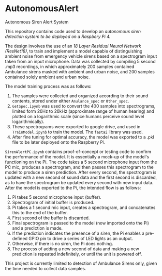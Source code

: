 # AutonomousAlert
Autonomous Siren Alert System

This repository contains code used to develop an *autonomous siren detection system to be deployed on a Raspbery Pi 4.* 

The design involves the use of an *18 Layer Residual Neural Network (ResNet18)*, to train and implement a model capable of distinguishing ambient noise from emergency vehicle sirens based on a spectrogram input taken from an input microphone.
Data was collected by compiling 5 second .mp3 recordings, in which approximately 200 samples contained Ambulance sirens masked with ambient and urban noise, and 200 samples contained solely ambient and urban noise.

The model training process was as follows:

1. The samples were collected and organized according to their sound contents, stored under either `Amulance_spec` or `Other_spec`.
2. `GetSpec.ipynb` was used to convert the 400 samples into spectrograms, limited form 20Hz to 20kHz (approximate range of human hearing) and plotted on a logarithmic scale (since humans perceive sound level logarithmically).
3. These spectrograms were exported to google drive, and used in `TrainModel.ipynb` to train the model. The `fastai` library was used.
4. After fine tuning for optimal accuracy, the model was exported to a .pkl file to be later deployed onto the Raspberry Pi.

`SirenAlertPC.ipynb` contains proof-of-concept or testing code to confirm the performance of the model. It is essentially a mock-up of the model's functioning on the Pi. The code takes a 5 second microphone input from the PC mic, produces a spectrogram, and then passes this spectrogram to the model to produce a siren prediction. After every second, the spectrogram is updated with a new second of sound data and the first second is discarded, as to have the spectrogram be updated every second with new input data. After the model is exported to the Pi, the intended flow is as follows:

1. Pi takes 5 second microphone input (buffer).
2. Spectrogram of initial buffer is produced.
3. Pi takes a 1 second mic input, creates a spectrogram, and concatenates this to the end of the buffer. 
4. First second of the buffer is discarded.
5. Final spectrogram is passed to the model (now imported onto the Pi) and a prediction is made.
6. If the prediction indicates the presence of a siren, the Pi enables a pre-defined GPIO pin to drive a series of LED lights as an output.
7. Otherwise, if there is no siren, the Pi does nothing.
8. The process of adding a new second of data and making a new prediction is repeated indefinitely, or until the unit is powered off.

This project is currently limited to detection of Ambulance Sirens only, given the time needed to collect data samples.
